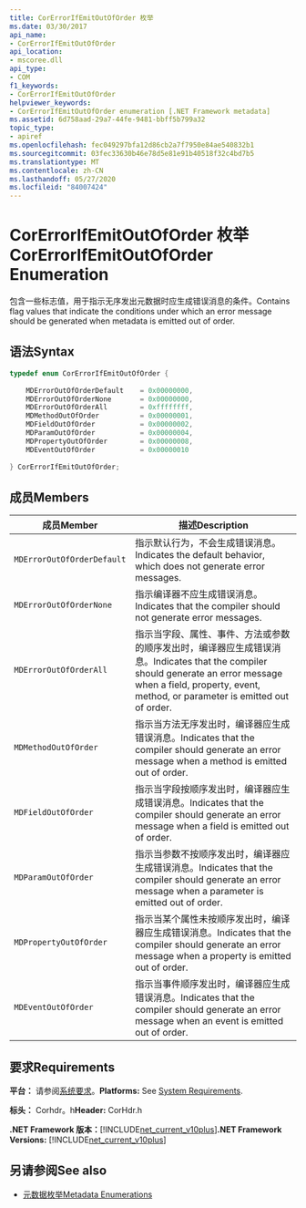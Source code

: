 ```yaml
---
title: CorErrorIfEmitOutOfOrder 枚举
ms.date: 03/30/2017
api_name:
- CorErrorIfEmitOutOfOrder
api_location:
- mscoree.dll
api_type:
- COM
f1_keywords:
- CorErrorIfEmitOutOfOrder
helpviewer_keywords:
- CorErrorIfEmitOutOfOrder enumeration [.NET Framework metadata]
ms.assetid: 6d758aad-29a7-44fe-9481-bbff5b799a32
topic_type:
- apiref
ms.openlocfilehash: fec049297bfa12d86cb2a7f7950e84ae540832b1
ms.sourcegitcommit: 03fec33630b46e78d5e81e91b40518f32c4bd7b5
ms.translationtype: MT
ms.contentlocale: zh-CN
ms.lasthandoff: 05/27/2020
ms.locfileid: "84007424"
---
```

# <a name="corerrorifemitoutoforder-enumeration"></a><span data-ttu-id="11d58-102">CorErrorIfEmitOutOfOrder 枚举</span><span class="sxs-lookup"><span data-stu-id="11d58-102">CorErrorIfEmitOutOfOrder Enumeration</span></span>
<span data-ttu-id="11d58-103">包含一些标志值，用于指示无序发出元数据时应生成错误消息的条件。</span><span class="sxs-lookup"><span data-stu-id="11d58-103">Contains flag values that indicate the conditions under which an error message should be generated when metadata is emitted out of order.</span></span>  
  
## <a name="syntax"></a><span data-ttu-id="11d58-104">语法</span><span class="sxs-lookup"><span data-stu-id="11d58-104">Syntax</span></span>  
  
```cpp  
typedef enum CorErrorIfEmitOutOfOrder {  
  
    MDErrorOutOfOrderDefault    = 0x00000000,  
    MDErrorOutOfOrderNone       = 0x00000000,  
    MDErrorOutOfOrderAll        = 0xffffffff,  
    MDMethodOutOfOrder          = 0x00000001,  
    MDFieldOutOfOrder           = 0x00000002,  
    MDParamOutOfOrder           = 0x00000004,  
    MDPropertyOutOfOrder        = 0x00000008,  
    MDEventOutOfOrder           = 0x00000010  
  
} CorErrorIfEmitOutOfOrder;  
```  
  
## <a name="members"></a><span data-ttu-id="11d58-105">成员</span><span class="sxs-lookup"><span data-stu-id="11d58-105">Members</span></span>  
  
|<span data-ttu-id="11d58-106">成员</span><span class="sxs-lookup"><span data-stu-id="11d58-106">Member</span></span>|<span data-ttu-id="11d58-107">描述</span><span class="sxs-lookup"><span data-stu-id="11d58-107">Description</span></span>|  
|------------|-----------------|  
|`MDErrorOutOfOrderDefault`|<span data-ttu-id="11d58-108">指示默认行为，不会生成错误消息。</span><span class="sxs-lookup"><span data-stu-id="11d58-108">Indicates the default behavior, which does not generate error messages.</span></span>|  
|`MDErrorOutOfOrderNone`|<span data-ttu-id="11d58-109">指示编译器不应生成错误消息。</span><span class="sxs-lookup"><span data-stu-id="11d58-109">Indicates that the compiler should not generate error messages.</span></span>|  
|`MDErrorOutOfOrderAll`|<span data-ttu-id="11d58-110">指示当字段、属性、事件、方法或参数的顺序发出时，编译器应生成错误消息。</span><span class="sxs-lookup"><span data-stu-id="11d58-110">Indicates that the compiler should generate an error message when a field, property, event, method, or parameter is emitted out of order.</span></span>|  
|`MDMethodOutOfOrder`|<span data-ttu-id="11d58-111">指示当方法无序发出时，编译器应生成错误消息。</span><span class="sxs-lookup"><span data-stu-id="11d58-111">Indicates that the compiler should generate an error message when a method is emitted out of order.</span></span>|  
|`MDFieldOutOfOrder`|<span data-ttu-id="11d58-112">指示当字段按顺序发出时，编译器应生成错误消息。</span><span class="sxs-lookup"><span data-stu-id="11d58-112">Indicates that the compiler should generate an error message when a field is emitted out of order.</span></span>|  
|`MDParamOutOfOrder`|<span data-ttu-id="11d58-113">指示当参数不按顺序发出时，编译器应生成错误消息。</span><span class="sxs-lookup"><span data-stu-id="11d58-113">Indicates that the compiler should generate an error message when a parameter is emitted out of order.</span></span>|  
|`MDPropertyOutOfOrder`|<span data-ttu-id="11d58-114">指示当某个属性未按顺序发出时，编译器应生成错误消息。</span><span class="sxs-lookup"><span data-stu-id="11d58-114">Indicates that the compiler should generate an error message when a property is emitted out of order.</span></span>|  
|`MDEventOutOfOrder`|<span data-ttu-id="11d58-115">指示当事件顺序发出时，编译器应生成错误消息。</span><span class="sxs-lookup"><span data-stu-id="11d58-115">Indicates that the compiler should generate an error message when an event is emitted out of order.</span></span>|  
  
## <a name="requirements"></a><span data-ttu-id="11d58-116">要求</span><span class="sxs-lookup"><span data-stu-id="11d58-116">Requirements</span></span>  
 <span data-ttu-id="11d58-117">**平台：** 请参阅[系统要求](../../get-started/system-requirements.md)。</span><span class="sxs-lookup"><span data-stu-id="11d58-117">**Platforms:** See [System Requirements](../../get-started/system-requirements.md).</span></span>  
  
 <span data-ttu-id="11d58-118">**标头：** Corhdr。h</span><span class="sxs-lookup"><span data-stu-id="11d58-118">**Header:** CorHdr.h</span></span>  
  
 <span data-ttu-id="11d58-119">**.NET Framework 版本：**[!INCLUDE[net_current_v10plus](../../../../includes/net-current-v10plus-md.md)]</span><span class="sxs-lookup"><span data-stu-id="11d58-119">**.NET Framework Versions:** [!INCLUDE[net_current_v10plus](../../../../includes/net-current-v10plus-md.md)]</span></span>  
  
## <a name="see-also"></a><span data-ttu-id="11d58-120">另请参阅</span><span class="sxs-lookup"><span data-stu-id="11d58-120">See also</span></span>

- [<span data-ttu-id="11d58-121">元数据枚举</span><span class="sxs-lookup"><span data-stu-id="11d58-121">Metadata Enumerations</span></span>](metadata-enumerations.md)

